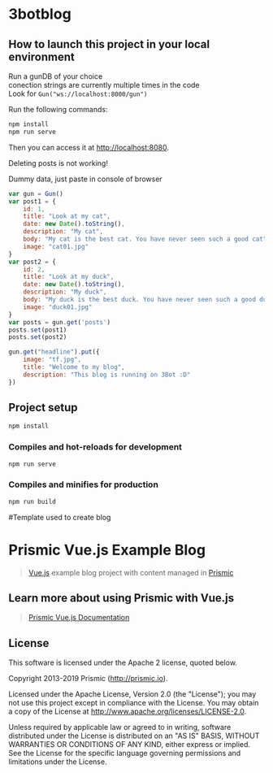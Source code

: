 # 3botblog

## How to launch this project in your local environment

Run a gunDB of your choice  
conection strings are currently multiple times in the code  
Look for `Gun("ws://localhost:8000/gun")`

Run the following commands:

``` bash
npm install
npm run serve
```

Then you can access it at [http://localhost:8080](http://localhost:8080).  

Deleting posts is not working!

Dummy data, just paste in console of browser
```javascript
var gun = Gun()
var post1 = {
	id: 1,
	title: "Look at my cat",
	date: new Date().toString(),
	description: "My cat",
	body: "My cat is the best cat. You have never seen such a good cat",
	image: "cat01.jpg"
}
var post2 = {
	id: 2,
	title: "Look at my duck",
	date: new Date().toString(),
	description: "My duck",
	body: "My duck is the best duck. You have never seen such a good duck. A big yellow duck",
	image: "duck01.jpg"
}
var posts = gun.get('posts')
posts.set(post1)
posts.set(post2)

gun.get("headline").put({
	image: "tf.jpg",
	title: "Welcome to my blog",
	description: "This blog is running on 3Bot :D"
})

```


## Project setup
``` bash
npm install
```

### Compiles and hot-reloads for development
``` bash
npm run serve
```

### Compiles and minifies for production
``` bash
npm run build
```


#Template used to create blog

# Prismic Vue.js Example Blog

> [Vue.js](https://vuejs.org) example blog project with content managed in [Prismic](https://prismic.io)

## Learn more about using Prismic with Vue.js

> [Prismic Vue.js Documentation](https://prismic.io/docs/vuejs/getting-started/with-the-vuejs-starter)

## License

This software is licensed under the Apache 2 license, quoted below.

Copyright 2013-2019 Prismic (http://prismic.io).

Licensed under the Apache License, Version 2.0 (the "License"); you may not use this project except in compliance with the License. You may obtain a copy of the License at http://www.apache.org/licenses/LICENSE-2.0.

Unless required by applicable law or agreed to in writing, software distributed under the License is distributed on an "AS IS" BASIS, WITHOUT WARRANTIES OR CONDITIONS OF ANY KIND, either express or implied. See the License for the specific language governing permissions and limitations under the License.
